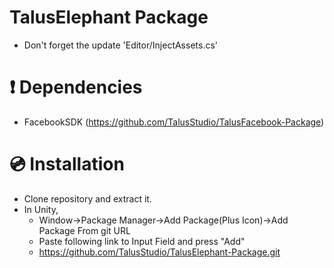 # TalusElephant Package

- Don't forget the update 'Editor/InjectAssets.cs'

# ❗ Dependencies 
- FacebookSDK (https://github.com/TalusStudio/TalusFacebook-Package)

# 💿 Installation
- Clone repository and extract it.
- In Unity, 
  - Window->Package Manager->Add Package(Plus Icon)->Add Package From git URL
  - Paste following link to Input Field and press "Add"
  - https://github.com/TalusStudio/TalusElephant-Package.git
